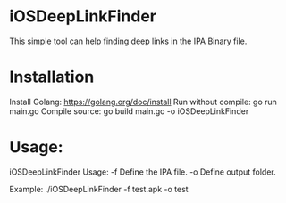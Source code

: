 # iOSDeepLinkFinder
This simple tool can help finding deep links in the IPA Binary file.

# Installation
Install Golang: https://golang.org/doc/install
Run without compile: go run main.go
Compile source: go build main.go -o iOSDeepLinkFinder

# Usage:
iOSDeepLinkFinder
Usage:
	-f	Define the IPA file.
	-o	Define output folder.

Example: ./iOSDeepLinkFinder -f test.apk -o test
